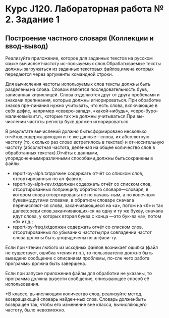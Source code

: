 # Курс J120. Лабораторная работа № 2. Задание 1
## Построение частного словаря (Коллекции и ввод-вывод)
Реализуйте приложение, которое для заданных текстов на русском языке вычисляетчастоту ис-пользуемых слов.Обрабатываемые тексты должны загружаться из заданных текстовых файлов,имена которых передаются через аргументы командной строки.

Для вычисления частоты используемых слов тексты должны быть разделены на слова. Словом является последовательность букв, записанная кириллицей. Слова отделяются друг от друга пробелами и знаками препинания, которые должны игнорироваться. При обработке знаков пре-пинания нужно учитывать, что есть слова, включающие в себя дефис, например «северо-запад», «какой-нибудь», «серо-буро-малиновый»ит.п., которые так же должны учитываться.При вы-числении частоты регистр букв должен игнорироваться.

В результате вычислений должно бытьсформировано несколько отчётов,содержащиходни и те же данные—слова, их абсолютную частоту (то, сколько раз слово встретилось в текстах) и от-носительную частоту (абсолютная частота, делённая на общее количество слов в обработанных текстах).Отчёты с данными, упорядоченнымиразличными способами,должны бытьсохранены в файлы:
* report-by-alph.txtдолжен содержать отчёт со списком слов, отсортированных по ал-фавиту;
* report-by-alph-rev.txtдолжен содержать отчёт со списком слов, отсортированных попринципу обратного словаря—словаря, в котором слова отсортированы не по началь-ным, а по конечным буквам;другими словами, в обратном словаре сначала перечисляют-ся слова, заканчивающиеся на «а», потом на «б» и так далее;среди слов,заканчивающих-ся на одну и ту же букву, сначала идут слова, у которых вторая буква с конца —это бук-ва «а», потом «б» ит.д.;
* report-by-freq.txtдолжен содержать отчёт со списком слов, отсортированных по убыванию частоты;при совпадении частот слова должны быть упорядочены по алфави-ту.
<p>
Если при чтении любого из исходных файлов возникает ошибка (файл не существует, ошибка чтения ит.п.), то пользователю должно быть выведено сообщение с описанием проблемы, по-сле чего работа программы должна быть завершена.
<p>
Если при запуске приложения файлы для обработки не указаны, то программа должна вывести сообщение, описывающее способ её использования.
<p>
*В классе, вычисляющим количество слов, реализуйте метод, возвращающий словарь найден-ных слов. Словарь долженбыть возвращён так, чтобы его изменение вне класса, вычисляющего частоту, было невозможно.